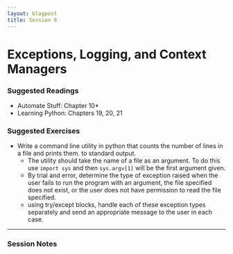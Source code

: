 ```yaml
---
layout: blogpost
title: Session 6
---
```


# Exceptions, Logging, and Context Managers

### Suggested Readings

* Automate Stuff: Chapter 10\*
* Learning Python: Chapters 19, 20, 21

### Suggested Exercises

* Write a command line utility in python that counts the number of lines in a file and prints them. to standard output.
  * The utility should take the name of a file as an argument. To do this use `import sys` and then `sys.argv[1]` will be the first argument given.
  * By trial and error, determine the type of exception raised when the user fails to run the program with an argument, the file specified does not exist, or the user does not have permission to read the file specified.
  * using try/except blocks, handle each of these exception types separately and send an appropriate message to the user in each case.
---

### Session Notes
